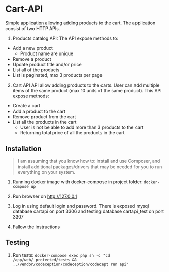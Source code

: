 Cart-API
===================

Simple application allowing adding products to the cart. The application consist of two HTTP APIs.  

1. Products catalog API:
The API expose methods to:
* Add a new product
    * Product name are unique
* Remove a product
* Update product title and/or price
* List all of the products
* List is paginated, max 3 products per page

2. Cart API
API allow adding products to the carts. User can add multiple items of the same product (max 10 units of the same product).
This API expose methods:
* Create a cart
* Add a product to the cart
* Remove product from the cart
* List all the products in the cart
    * User is not be able to add more than 3 products to the cart
    * Returning total price of all the products in the cart

Installation
-------------------
>I am assuming that you know how to: install and use Composer, and install additional packages/drivers that may be needed for you to run everything on your system. 

1. Running docker image with docker-compose in project folder: ``` docker-compose up ```

2. Run browser on http://127.0.0.1

3. Log in using default login and password. There is exposed mysql database cartapi on port 3306 and testing database cartapi_test on port 3307

4. Fallow the instructions 


Testing
-------------------

1. Run tests: ``` docker-compose exec php sh -c "cd /app/web/_protected/tests && ../vendor/codeception/codeception/codecept run api" ```
